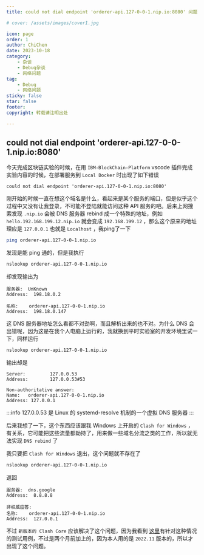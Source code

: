 ```yaml
---
title: could not dial endpoint 'orderer-api.127-0-0-1.nip.io:8080' 问题解决

# cover: /assets/images/cover1.jpg

icon: page
order: 1
author: ChiChen
date: 2023-10-18
category:
    - 杂谈
    - Debug杂谈
    - 网络问题
tag:
    - Debug
    - 网络问题
sticky: false
star: false
footer:
copyright: 转载请注明出处

---
```


## could not dial endpoint 'orderer-api.127-0-0-1.nip.io:8080'

今天完成区块链实验的时候，在用 `IBM-BlockChain-Platform` vscode 插件完成实验内容的时候，在部署服务到 `Local Docker` 时出现了如下错误

```http
could not dial endpoint 'orderer-api.127-0-0-1.nip.io:8080'
```

刚开始的时候一直在想这个域名是什么，看起来是某个服务的端口，但是似乎这个过程中又没有让我登录，不可能不登陆就能访问这种 API 服务的吧。后来上网搜索发现 `.nip.io` 会被 DNS 服务器 rebind 成一个特殊的地址，例如 `hello.192.168.199.12.nip.io` 就会变成 `192.168.199.12` ，那么这个原来的地址理应是 `127.0.0.1` 也就是 `Localhost` ，我ping了一下

``` bash
ping orderer-api.127-0-0-1.nip.io
```

发现是能 ping 通的，但是我执行

```bash
nslookup orderer-api.127-0-0-1.nip.io
```

却发现输出为

```text
服务器:  UnKnown
Address:  198.18.0.2

名称:    orderer-api.127-0-0-1.nip.io
Address:  198.18.0.147
```

这 DNS 服务器地址怎么看都不对劲啊，而且解析出来的也不对。为什么 DNS 会出错呢，因为这是在我个人电脑上运行的，我就换到平时实验室的开发环境里试一下，同样运行

```bash
nslookup orderer-api.127-0-0-1.nip.io
```

输出却是

```text
Server:         127.0.0.53
Address:        127.0.0.53#53

Non-authoritative answer:
Name:   orderer-api.127-0-0-1.nip.io
Address: 127.0.0.1
```

:::info
127.0.0.53 是 Linux 的 systemd-resolve 机制的一个虚拟 DNS 服务器
:::

后来我想了一下，这个东西应该跟我 Windows 上开启的 `Clash for Windows` ， 有关系，它可能把这些流量都劫持了，用来做一些域名分流之类的工作，所以就无法实现 `DNS rebind` 了

我只要把 `Clash for Windows` 退出，这个问题就不存在了

```bash
nslookup orderer-api.127-0-0-1.nip.io
```

返回

```text
服务器:  dns.google
Address:  8.8.8.8

非权威应答:
名称:    orderer-api.127-0-0-1.nip.io
Address:  127.0.0.1
```

不过 `新版本的 Clash Core` 应该解决了这个问题，因为我看到 [这里](https://github.com/Dreamacro/clash/blob/d034a408be42815e98f3aea80be24949946aea83/test/dns_test.go#L40)有针对这种情况的测试用例，不过是两个月前加上的，因为本人用的是 `2022.11` 版本的，所以才出现了这个问题。
